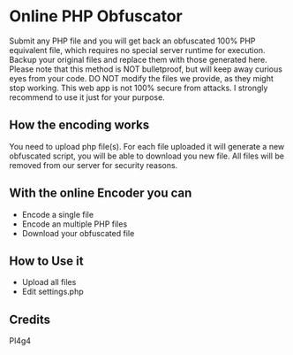 Online PHP Obfuscator
====================

Submit any PHP file and you will get back an obfuscated 100% PHP equivalent file, which requires no special server runtime for execution. Backup your original files and replace them with those generated here. Please note that this method is NOT bulletproof, but will keep away curious eyes from your code. DO NOT modify the files we provide, as they might stop working. This web app is not 100% secure from attacks. I strongly recommend to use it just for your purpose.   

How the encoding works
---------------------

You need to upload php file(s). For each file uploaded it will generate a new obfuscated script, you will be able to download you new file. All files will be removed from our server for security reasons. 

With the online Encoder you can 
--------------------------------

- Encode a single file
- Encode an multiple PHP files
- Download your obfuscated file

How to Use it 
--------------

- Upload all files 
- Edit settings.php 
	
Credits
--------

Pl4g4